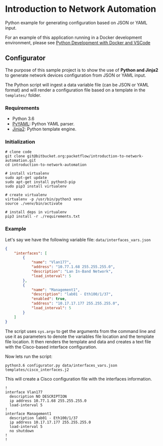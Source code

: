 # Introduction to Network Automation

Python example for generating configuration based on JSON or YAML input.

For an example of this application running in a Docker development environment, please see [Python Development with Docker and VSCode](https://bitbucket.org/packetflow/python-development-with-docker-and-vscode/src/master/)

## Configurator

The purpose of this sample project is to show the use of **Python and Jinja2** to generate network devices configuration from JSON or YAML input.

The Python script will ingest a data variable file (can be JSON or YAML format) and will render a configuration file based on a template in the `templates/` folder.

### Requirements

* Python 3.6
* [PyYAML](https://pypi.org/project/PyYAML/): Python YAML parser.
* [Jinja2](https://jinja.palletsprojects.com/en/2.10.x/): Python template engine.

### Initialization

```shell
# clone code
git clone git@bitbucket.org:packetflow/introduction-to-network-automation.git
cd introduction-to-network-automation

# install virtualenv
sudo apt-get update
sudo apt-get install python3-pip
sudo pip3 install virtualenv

# create virtualenv
virtualenv -p /usr/bin/python3 venv
source ./venv/bin/activate

# install deps in virtualenv
pip3 install -r ./requirements.txt
```

### Example

Let's say we have the following variable file: `data/interfaces_vars.json`

```json
{
    "interfaces": [
        {
            "name": "Vlan177",
            "address": "10.77.1.68 255.255.255.0",
            "description": "Lan In-Band Network",
            "load_interval": 5
        },
        {
            "name": "Management1",
            "description": "lab01 - Eth100/1/37",
            "enabled": true,
            "address": "10.17.17.177 255.255.255.0",
            "load_interval": 5
        }
    ]
}
```

The script uses `sys.argv` to get the arguments from the command line and use it as parameters to denote the variables file location and the template file location. It then renders the template and data and creates a text file with the Cisco-based interface configuration.

Now lets run the script:

```shell
python3.6 configurator.py data/interfaces_vars.json templates/cisco_interfaces.j2
```

This will create a Cisco configuration file with the interfaces information.

```shell
!
interface Vlan177
  description NO DESCRIPTION
  ip address 10.77.1.68 255.255.255.0
  load-interval 5
!
interface Management1
  description lab01 - Eth100/1/37
  ip address 10.17.17.177 255.255.255.0
  load-interval 5
  no shutdown
!
!
```
